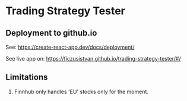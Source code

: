 # Trading Strategy Tester

## Deployment to github.io

See: https://create-react-app.dev/docs/deployment/

See live app on: https://ficzusistvan.github.io/trading-strategy-tester/#/

## Limitations

1. Finnhub only handles 'EU' stocks only for the moment.
